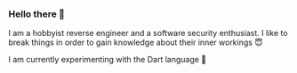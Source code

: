 ### Hello there 🤗

I am a hobbyist reverse engineer and a software security enthusiast. I like to break things in order to gain knowledge about their inner workings 😇

I am currently experimenting with the Dart language 🎯 
